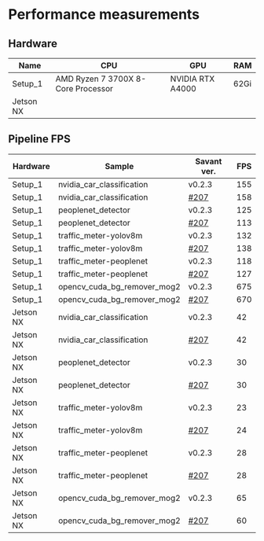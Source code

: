 # Performance measurements

## Hardware

| Name      | CPU                                | GPU              | RAM  |
| --------- | ---------------------------------- | ---------------- | ---- |
| Setup_1   | AMD Ryzen 7 3700X 8-Core Processor | NVIDIA RTX A4000 | 62Gi |
| Jetson NX |                                    |                  |      |

## Pipeline FPS

| Hardware  | Sample                      | Savant ver.                                                   | FPS |
| --------- | --------------------------- | ------------------------------------------------------------- | --- |
| Setup_1   | nvidia_car_classification   | v0.2.3                                                        | 155 |
| Setup_1   | nvidia_car_classification   | [#207](https://github.com/insight-platform/Savant/issues/207) | 158 |
| Setup_1   | peoplenet_detector          | v0.2.3                                                        | 125 |
| Setup_1   | peoplenet_detector          | [#207](https://github.com/insight-platform/Savant/issues/207) | 113 |
| Setup_1   | traffic_meter-yolov8m       | v0.2.3                                                        | 132 |
| Setup_1   | traffic_meter-yolov8m       | [#207](https://github.com/insight-platform/Savant/issues/207) | 138 |
| Setup_1   | traffic_meter-peoplenet     | v0.2.3                                                        | 118 |
| Setup_1   | traffic_meter-peoplenet     | [#207](https://github.com/insight-platform/Savant/issues/207) | 127 |
| Setup_1   | opencv_cuda_bg_remover_mog2 | v0.2.3                                                        | 675 |
| Setup_1   | opencv_cuda_bg_remover_mog2 | [#207](https://github.com/insight-platform/Savant/issues/207) | 670 |
| Jetson NX | nvidia_car_classification   | v0.2.3                                                        | 42  |
| Jetson NX | nvidia_car_classification   | [#207](https://github.com/insight-platform/Savant/issues/207) | 42  |
| Jetson NX | peoplenet_detector          | v0.2.3                                                        | 30  |
| Jetson NX | peoplenet_detector          | [#207](https://github.com/insight-platform/Savant/issues/207) | 30  |
| Jetson NX | traffic_meter-yolov8m       | v0.2.3                                                        | 23  |
| Jetson NX | traffic_meter-yolov8m       | [#207](https://github.com/insight-platform/Savant/issues/207) | 24  |
| Jetson NX | traffic_meter-peoplenet     | v0.2.3                                                        | 28  |
| Jetson NX | traffic_meter-peoplenet     | [#207](https://github.com/insight-platform/Savant/issues/207) | 28  |
| Jetson NX | opencv_cuda_bg_remover_mog2 | v0.2.3                                                        | 65  |
| Jetson NX | opencv_cuda_bg_remover_mog2 | [#207](https://github.com/insight-platform/Savant/issues/207) | 60  |
